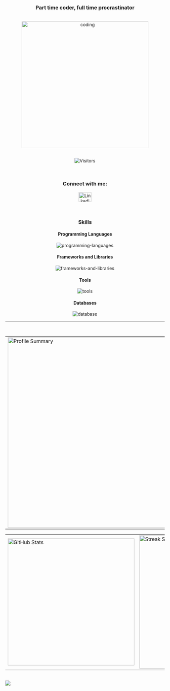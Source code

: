 <h3 align="center">Part time coder, full time procrastinator</h3>

</br>

<div align="center">
  <img alt="coding" width="400" src="https://media.tenor.com/GfSX-u7VGM4AAAAC/coding.gif" />
</div>

</br>

<p align="center">
  <img src="https://komarev.com/ghpvc/?username=harsSharma45&style=for-the-badge&color=gray&label=Profile+views&labelColor=black" alt="Visitors" />
</p>

</br>

<h3 align="center">Connect with me:</h3>
<p align="center">
  <a href="https://linkedin.com/in/harsh-sharma-848560230/" target="_blank">
    <img align="center" src="https://img.icons8.com/?size=100&id=8808&format=png&color=000000" alt="LinkedIn" height="30" width="40" />
  </a>
</p>

</br>

<h3 align="center">Skills</h3>

<h4 align="center">Programming Languages</h4>
<p align="center">
  <img src="https://skillicons.dev/icons?i=cpp,python,css,javascript,c" alt="programming-languages" />
</p>

<h4 align="center">Frameworks and Libraries</h4>
<p align="center">
  <img src="https://skillicons.dev/icons?i=react,nodejs" alt="frameworks-and-libraries" />
</p>

<h4 align="center">Tools</h4>
<p align="center">
  <img src="https://skillicons.dev/icons?i=vscode,sublime,github,git,linux" alt="tools" />
</p>

<h4 align="center">Databases</h4>
<p align="center">
  <img src="https://skillicons.dev/icons?i=mongodb" alt="database" />
</p>

---
<br>

<table width="100%" align="center">
<tr>
<td>
  <img width="600em" src="http://github-profile-summary-cards.vercel.app/api/cards/profile-details?username=harsSharma45&theme=radical" alt="Profile Summary">
</td>
</tr>
</table>

<table width="100%" align="center">
<tr>
<td>
  <img width="400em" src="https://github-readme-stats.vercel.app/api?username=harsSharma45&show_icons=true&locale=en&theme=radical" alt="GitHub Stats"/>
</td>
<td>
  <img width="420em" src="https://github-readme-streak-stats.herokuapp.com/?user=harsSharma45&theme=radical" alt="Streak Stats"/>
</td>
</tr>
</table>
<br>

<img src="https://raw.githubusercontent.com/Trilokia/Trilokia/379277808c61ef204768a61bbc5d25bc7798ccf1/bottom_header.svg" />
